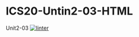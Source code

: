 # ICS20-Untin2-03-HTML
Unit2-03
[![linter](https://github.com/Seti-Ngabo45/ICS20-Unit2-03-HTML/workflows/linter/badge.svg)](https://github.com/marketplace/actions/super-linter)

